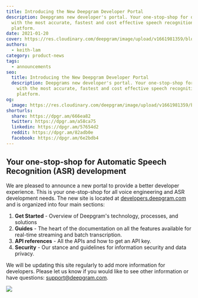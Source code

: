 ```yaml
---
title: Introducing the New Deepgram Developer Portal
description: Deepgrams new developer's portal. Your one-stop-shop for developing
  with the most accurate, fastest and cost effective speech recognition
  platform.
date: 2021-01-20
cover: https://res.cloudinary.com/deepgram/image/upload/v1661981359/blog/introducing-the-new-deepgram-developer-portal/introducing-new-dg-dev-portal%402x.jpg
authors:
  - keith-lam
category: product-news
tags:
  - announcements
seo:
  title: Introducing the New Deepgram Developer Portal
  description: Deepgrams new developer's portal. Your one-stop-shop for developing
    with the most accurate, fastest and cost effective speech recognition
    platform.
og:
  image: https://res.cloudinary.com/deepgram/image/upload/v1661981359/blog/introducing-the-new-deepgram-developer-portal/introducing-new-dg-dev-portal%402x.jpg
shorturls:
  share: https://dpgr.am/666ea82
  twitter: https://dpgr.am/a58ca75
  linkedin: https://dpgr.am/57654d2
  reddit: https://dpgr.am/82adb0e
  facebook: https://dpgr.am/6e2bdb4
---
```

## Your one-stop-shop for Automatic Speech Recognition (ASR) development

We are pleased to announce a new portal to provide a better developer experience. This is your one-stop-shop for all voice engineering and ASR development needs. The new site is located at [developers.deepgram.com](https://developers.deepgram.com/) and is organized into four main sections:

1. **Get Started** - Overview of Deepgram's technology, processes, and solutions
2. **Guides** - The heart of the documentation on all the features available for real-time streaming and batch transcription.
3. **API references** - All the APIs and how to get an API key.
4. **Security** -  Our stance and guidelines for information security and data privacy.

We will be updating this site regularly to add more information for developers. Please let us know if you would like to see other information or have questions: [support@deepgram.com](mailto:deepgram.comnull). 

![](https://res.cloudinary.com/deepgram/image/upload/v1661976834/blog/introducing-the-new-deepgram-developer-portal/developer-screenshot-300x137.jpg)